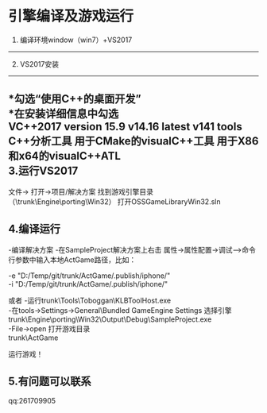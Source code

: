 引擎编译及游戏运行
==================

1. 编译环境window（win7）+VS2017
---

2. VS2017安装
---

   *勾选“使用C++的桌面开发”</br> 
   *在安装详细信息中勾选</br> 
    VC++2017 version 15.9 v14.16 latest v141 tools
	C++分析工具
	用于CMake的visualC++工具
	用于X86和x64的visualC++ATL</br> 
3.运行VS2017
---
  文件-> 打开->项目/解决方案 
  找到游戏引擎目录（\trunk\Engine\porting\Win32）
  打开OSSGameLibraryWin32.sln
  
4.编译运行
---
  -编译解决方案
  -在SampleProject解决方案上右击
   属性->属性配置->调试-->命令行参数中输入本地ActGame路径，比如：
   
   -e "D:/Temp/git/trunk/ActGame/.publish/iphone/" </br> 
   -i "D:/Temp/git/trunk/ActGame/.publish/iphone/" </br> 
   
   或者
   -运行trunk\Tools\Toboggan\KLBToolHost.exe    </br> 
   -在tools->Settings->General\Bundled GameEngine Settings 选择引擎 </br> 
    trunk\Engine\porting\Win32\Output\Debug\SampleProject.exe </br> 
   -File->open 打开游戏目录 </br> 
    trunk\ActGame </br> 
   
   
   运行游戏！
  
5.有问题可以联系
---
   qq:261709905